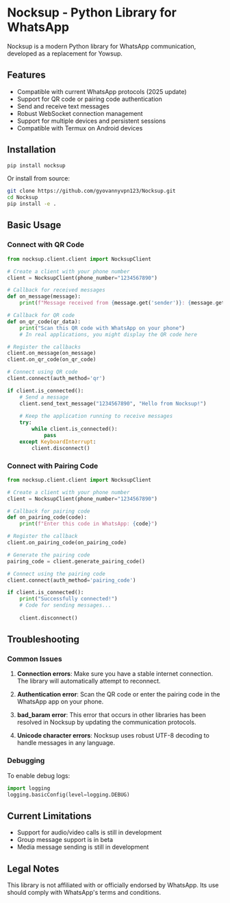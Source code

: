 # Nocksup - Python Library for WhatsApp

Nocksup is a modern Python library for WhatsApp communication, developed as a replacement for Yowsup.

## Features

- Compatible with current WhatsApp protocols (2025 update)
- Support for QR code or pairing code authentication
- Send and receive text messages
- Robust WebSocket connection management
- Support for multiple devices and persistent sessions
- Compatible with Termux on Android devices

## Installation

```bash
pip install nocksup
```

Or install from source:

```bash
git clone https://github.com/gyovannyvpn123/Nocksup.git
cd Nocksup
pip install -e .
```

## Basic Usage

### Connect with QR Code

```python
from nocksup.client.client import NocksupClient

# Create a client with your phone number
client = NocksupClient(phone_number="1234567890")

# Callback for received messages
def on_message(message):
    print(f"Message received from {message.get('sender')}: {message.get('text')}")

# Callback for QR code
def on_qr_code(qr_data):
    print("Scan this QR code with WhatsApp on your phone")
    # In real applications, you might display the QR code here

# Register the callbacks
client.on_message(on_message)
client.on_qr_code(on_qr_code)

# Connect using QR code
client.connect(auth_method='qr')

if client.is_connected():
    # Send a message
    client.send_text_message("1234567890", "Hello from Nocksup!")
    
    # Keep the application running to receive messages
    try:
        while client.is_connected():
            pass
    except KeyboardInterrupt:
        client.disconnect()
```

### Connect with Pairing Code

```python
from nocksup.client.client import NocksupClient

# Create a client with your phone number
client = NocksupClient(phone_number="1234567890")

# Callback for pairing code
def on_pairing_code(code):
    print(f"Enter this code in WhatsApp: {code}")

# Register the callback
client.on_pairing_code(on_pairing_code)

# Generate the pairing code
pairing_code = client.generate_pairing_code()

# Connect using the pairing code
client.connect(auth_method='pairing_code')

if client.is_connected():
    print("Successfully connected!")
    # Code for sending messages...
    
    client.disconnect()
```

## Troubleshooting

### Common Issues

1. **Connection errors**: Make sure you have a stable internet connection. The library will automatically attempt to reconnect.

2. **Authentication error**: Scan the QR code or enter the pairing code in the WhatsApp app on your phone.

3. **bad_baram error**: This error that occurs in other libraries has been resolved in Nocksup by updating the communication protocols.

4. **Unicode character errors**: Nocksup uses robust UTF-8 decoding to handle messages in any language.

### Debugging

To enable debug logs:

```python
import logging
logging.basicConfig(level=logging.DEBUG)
```

## Current Limitations

- Support for audio/video calls is still in development
- Group message support is in beta
- Media message sending is still in development

## Legal Notes

This library is not affiliated with or officially endorsed by WhatsApp. Its use should comply with WhatsApp's terms and conditions.